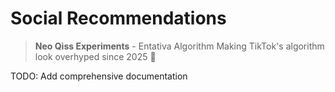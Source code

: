 # Social Recommendations

> **Neo Qiss Experiments** - Entativa Algorithm
> Making TikTok's algorithm look overhyped since 2025 🚀

TODO: Add comprehensive documentation

